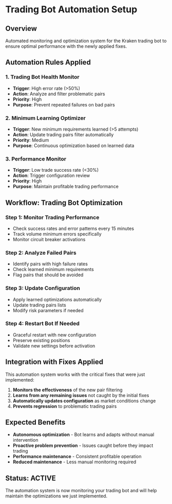 # Trading Bot Automation Setup

## Overview
Automated monitoring and optimization system for the Kraken trading bot to ensure optimal performance with the newly applied fixes.

## Automation Rules Applied

### 1. Trading Bot Health Monitor
- **Trigger**: High error rate (>50%)
- **Action**: Analyze and filter problematic pairs
- **Priority**: High
- **Purpose**: Prevent repeated failures on bad pairs

### 2. Minimum Learning Optimizer  
- **Trigger**: New minimum requirements learned (>5 attempts)
- **Action**: Update trading pairs filter automatically
- **Priority**: Medium
- **Purpose**: Continuous optimization based on learned data

### 3. Performance Monitor
- **Trigger**: Low trade success rate (<30%)
- **Action**: Trigger configuration review
- **Priority**: High
- **Purpose**: Maintain profitable trading performance

## Workflow: Trading Bot Optimization

### Step 1: Monitor Trading Performance
- Check success rates and error patterns every 15 minutes
- Track volume minimum errors specifically
- Monitor circuit breaker activations

### Step 2: Analyze Failed Pairs
- Identify pairs with high failure rates
- Check learned minimum requirements
- Flag pairs that should be avoided

### Step 3: Update Configuration
- Apply learned optimizations automatically
- Update trading pairs lists
- Modify risk parameters if needed

### Step 4: Restart Bot If Needed
- Graceful restart with new configuration
- Preserve existing positions
- Validate new settings before activation

## Integration with Fixes Applied

This automation system works with the critical fixes that were just implemented:

1. **Monitors the effectiveness** of the new pair filtering
2. **Learns from any remaining issues** not caught by the initial fixes
3. **Automatically updates configuration** as market conditions change
4. **Prevents regression** to problematic trading pairs

## Expected Benefits

- **Autonomous optimization** - Bot learns and adapts without manual intervention
- **Proactive problem prevention** - Issues caught before they impact trading
- **Performance maintenance** - Consistent profitable operation
- **Reduced maintenance** - Less manual monitoring required

## Status: ACTIVE
The automation system is now monitoring your trading bot and will help maintain the optimizations we just implemented.